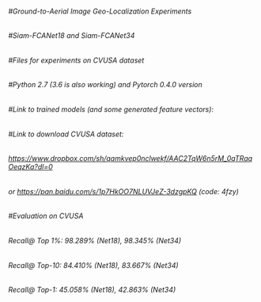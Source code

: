###### #Ground-to-Aerial Image Geo-Localization Experiments
###### #Siam-FCANet18 and Siam-FCANet34
###### #Files for experiments on CVUSA dataset
###### #Python 2.7 (3.6 is also working) and Pytorch 0.4.0 version
###### #Link to trained models (and some generated feature vectors): 
###### #Link to download CVUSA dataset: 
###### https://www.dropbox.com/sh/qamkvep0nclwekf/AAC2TqW6n5rM_0qTRaqOeqzKa?dl=0  
###### or https://pan.baidu.com/s/1p7HkOO7NLUVJeZ-3dzgpKQ (code: 4fzy)

###### #Evaluation on CVUSA 
###### Recall@ Top 1%: 98.289% (Net18), 98.345% (Net34)
###### Recall@ Top-10: 84.410% (Net18), 83.667% (Net34)
###### Recall@ Top-1:  45.058% (Net18), 42.863% (Net34)
